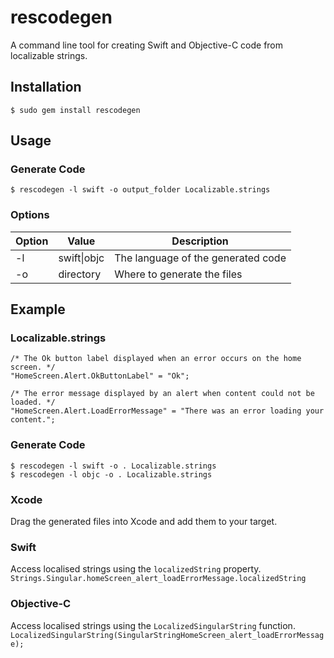 # rescodegen
A command line tool for creating Swift and Objective-C code from localizable strings.
## Installation
`$ sudo gem install rescodegen`

## Usage
### Generate Code
`$ rescodegen -l swift -o output_folder Localizable.strings`
### Options

|Option|Value|Description   |
|---|---|---|
|-l|swift\|objc|The language of the generated code|
|-o|directory|Where to generate the files|
## Example
### Localizable.strings  

```
/* The Ok button label displayed when an error occurs on the home screen. */
"HomeScreen.Alert.OkButtonLabel" = "Ok";

/* The error message displayed by an alert when content could not be loaded. */
"HomeScreen.Alert.LoadErrorMessage" = "There was an error loading your content.";
```
### Generate Code

```
$ rescodegen -l swift -o . Localizable.strings
$ rescodegen -l objc -o . Localizable.strings
```
### Xcode
Drag the generated files into Xcode and add them to your target.
### Swift
Access localised strings using the `localizedString` property.
`Strings.Singular.homeScreen_alert_loadErrorMessage.localizedString`
### Objective-C
Access localised strings using the `LocalizedSingularString` function.
`LocalizedSingularString(SingularStringHomeScreen_alert_loadErrorMessage);`
